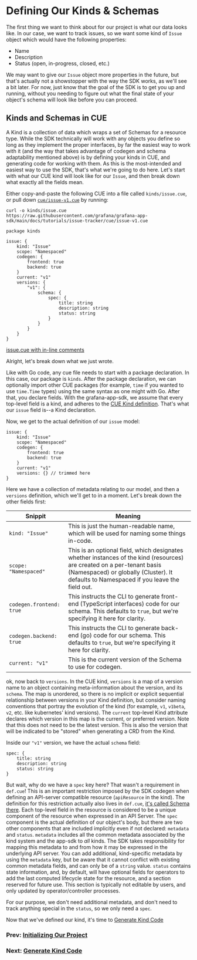# Defining Our Kinds & Schemas

The first thing we want to think about for our project is what our data looks like. In our case, we want to track issues, so we want some kind of `Issue` object which would have the following properties:
* Name
* Description
* Status (open, in-progress, closed, etc.)

We may want to give our `Issue` object more properties in the future, but that's actually not a showstopper with the way the SDK works, as we'll see a bit later. For now, just know that the goal of the SDK is to get you up and running, without you needing to figure out what the final state of your object's schema will look like before you can proceed.

## Kinds and Schemas in CUE

A Kind is a collection of data which wraps a set of Schemas for a resource type.
While the SDK technically will work with any objects you define so long as they implement the proper interfaces, by far the easiest way to work with it (and the way that takes advantage of codegen and schema adaptability mentioned above) is by defining your kinds in CUE, and generating code for working with them. As this is the most-intended and easiest way to use the SDK, that's what we're going to do here. Let's start with what our CUE kind will look like for our `Issue`, and then break down what exactly all the fields mean.

Either copy-and-paste the following CUE into a file called `kinds/issue.cue`, or pull down [`cue/issue-v1.cue`](cue/issue-v1.cue) by running:
```shell
curl -o kinds/issue.cue https://raw.githubusercontent.com/grafana/grafana-app-sdk/main/docs/tutorials/issue-tracker/cue/issue-v1.cue
```

```cue
package kinds

issue: {
	kind: "Issue"
	scope: "Namespaced"
	codegen: {
		frontend: true
		backend: true
	}
	current: "v1"
	versions: {
		"v1": {
			schema: {
				spec: {
					title: string
					description: string
					status: string
				}
			}
		}
	}
}
```
[issue.cue with in-line comments](cue/issue-v1.cue)

Alright, let's break down what we just wrote.

Like with Go code, any cue file needs to start with a package declaration. In this case, our package is `kinds`. After the package declaration, we can optionally import other CUE packages (for example, `time` if you wanted to use `time.Time` types) using the same syntax as one might with Go. After that, you declare fields. With the grafana-app-sdk, we assume that every top-level field is a kind, and adheres to the [CUE Kind definition](https://github.com/grafana/grafana-app-sdk/blob/main/codegen/cuekind/def.cue#L82). That's what our `issue` field is--a Kind declaration.

Now, we get to the actual definition of our `issue` model:
```cue
issue: {
	kind: "Issue"
	scope: "Namespaced"
	codegen: {
		frontend: true
		backend: true
	}
	current: "v1"
	versions: {} // trimmed here
}
```
Here we have a collection of metadata relating to our model, and then a `versions` definition, which we'll get to in a moment. Let's break down the other fields first:

| Snippit                               | Meaning                                                                                                                                                                                                           |
|---------------------------------------|-------------------------------------------------------------------------------------------------------------------------------------------------------------------------------------------------------------------|
| <nobr>`kind: "Issue"`</nobr>          | This is just the human-readable name, which will be used for naming some things in-code.                                                                                                                          |
| <nobr>`scope: "Namespaced"`</nobr>    | This is an optional field, which designates whether instances of the kind (resources) are created on a per-tenant basis (Namespaced) or globally (Cluster). It defaults to Namespaced if you leave the field out. |
 | <nobr>`codegen.frontend: true`</nobr> | This instructs the CLI to generate front-end (TypeScript interfaces) code for our schema. This defaults to `true`, but we're specifying it here for clarity.                                                      |
| <nobr>`codegen.backend: true`</nobr>  | This instructs the CLI to generate back-end (go) code for our schema. This defaults to `true`, but we're specifying it here for clarity.                                                                          |
| <nobr>`current: "v1"`</nobr>          | This is the current version of the Schema to use for codegen.                                                                                                                                                     |

ok, now back to `versions`. In the CUE kind, `versions` is a map of a version name to an object containing meta-information about the version, and its `schema`. 
The map is unordered, so there is no implicit or explicit sequential relationship between versions in your Kind definition, but consider naming conventions that portray the evolution of the kind (for example, `v1`, `v1beta`, `v2`, etc. like kubernetes' kind versions). The `current` top-level Kind attribute declares which version in this map is the current, 
or preferred version. Note that this does not need to be the latest version. This is also the version that will be indicated to be "stored" when generating a CRD from the Kind.

Inside our `"v1"` version, we have the actual `schema` field:
```cue
spec: {
	title: string
	description: string
	status: string
}
```
But wait, why do we have a `spec` key here? That wasn't a requirement in `def.cue`! This is an important restriction imposed by the SDK codegen when defining an API-server compatible resource (`apiResource` in the kind). The definition for this restriction actually also lives in `def.cue`, [it's called Schema there](https://github.com/grafana/grafana-app-sdk/blob/main/codegen/cuekind/def.cue#L24).
Each top-level field in the resource is considered to be a unique component of the resource when expressed in an API Server. 
The `spec` component is the actual definition of our object's body, but there are two other components that are included implicitly even if not declared: 
`metadata` and `status`. `metadata` includes all the common metadata associated by the kind system and the app-sdk to _all_ kinds. 
The SDK takes responsibility for mapping this metadata to and from how it may be expressed in the underlying API server. 
You can add additional, kind-specific metadata by using the `metadata` key, but be aware that it cannot conflict with existing common metadata fields, 
and can only be of a `string` value. `status` contains state information, and, by default, will have optional fields for 
operators to add the last computed lifecycle state for the resource, and a section reserved for future use. 
This section is typically not editable by users, and only updated by operator/controller processes.

For our purpose, we don't need additional metadata, and don't need to track anything special in the `status`, so we only need a `spec`.

Now that we've defined our kind, it's time to [Generate Kind Code](03-generate-kind-code.md)

### Prev: [Initializing Our Project](01-project-init.md)
### Next: [Generate Kind Code](03-generate-kind-code.md)
